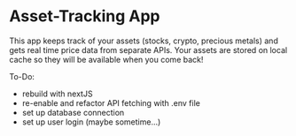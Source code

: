 # Asset-Tracking App

This app keeps track of your assets (stocks, crypto, precious metals) and gets real time price data from separate APIs.
Your assets are stored on local cache so they will be available when you come back!

To-Do:

- rebuild with nextJS
- re-enable and refactor API fetching with .env file
- set up database connection
- set up user login (maybe sometime...)
